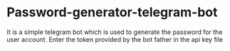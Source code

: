 # Password-generator-telegram-bot
It is a simple telegram bot which is used to generate the password for the user account.
Enter the token provided by the bot father in the api key file
